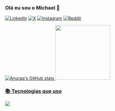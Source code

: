 ### Olá eu sou o Michael 👋

[![LinkedIn](https://img.shields.io/badge/LinkedIn-0077B5?style=for-the-badge&logo=linkedin&logoColor=white)](https://www.linkedin.com/in/michael-de-souza?utm_source=share&utm_campaign=share_via&utm_content=profile&utm_medium=android_app)
[![X](https://img.shields.io/badge/Twitter-1DA1F2?style=for-the-badge&logo=twitter&logoColor=white)]()
[![Instagram](https://img.shields.io/badge/Instagram-E4405F?style=for-the-badge&logo=instagram&logoColor=white)]()
[![Reddit](https://img.shields.io/badge/Reddit-FF4500?style=for-the-badge&logo=reddit&logoColor=white)]()

<div>
<a href="https://github.com/Dev-Moura">
  
![Anurag's GitHub stats](https://github-readme-stats.vercel.app/api?username=Dev-Moura&show_icons=true&theme=nord) <img loading="lazy" height="180em" src="https://github-readme-stats.vercel.app/api/top-langs/?username=Dev-Moura&layout=compact&langs_count=7&theme=nord"/>
</div>
  
### 📚 Tecnologias que uso

<div style="display: inline_blook><br/>
  
  <img align="center" src="https://img.shields.io/badge/Python-14354C?style=for-the-badge&logo=python&logoColor=white"/> <img align="center" src="https://img.shields.io/badge/Java-ED8B00?style=for-the-badge&logo=openjdk&logoColor=white"/>
</div>
